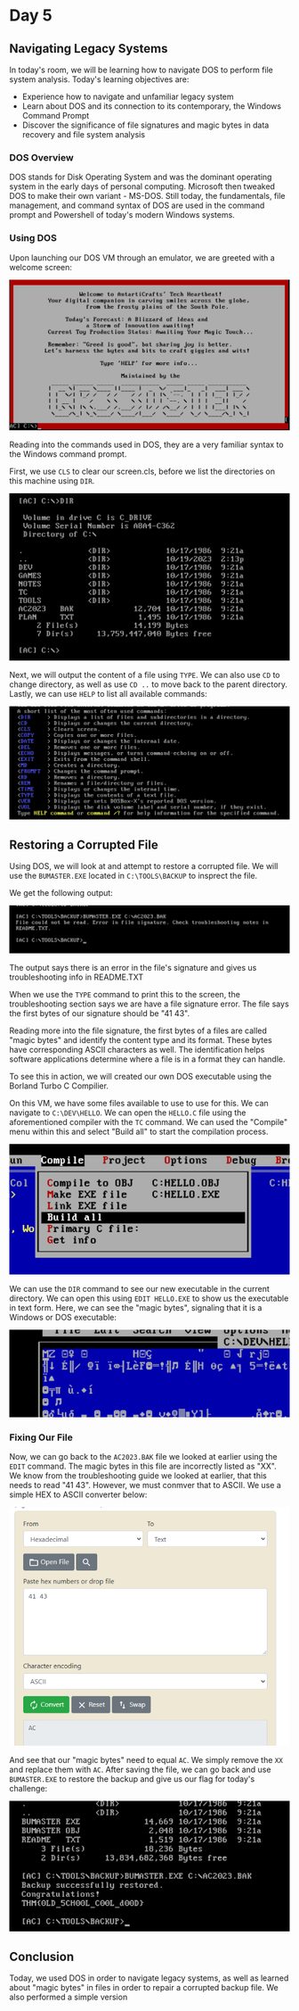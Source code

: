 # Day 5
## Navigating Legacy Systems

In today's room, we will be learning how to navigate DOS to perform file system analysis. Today's learning objectives are:
- Experience how to navigate and unfamiliar legacy system
- Learn about DOS and its connection to its contemporary, the Windows Command Prompt
- Discover the significance of file signatures and magic bytes in data recovery and file system analysis

### DOS Overview
DOS stands for Disk Operating System and was the dominant operating system in the early days of personal computing. Microsoft then tweaked DOS to make their own variant - MS-DOS. Still today, the fundamentals, file management, and command syntax of DOS are used in the command prompt and Powershell of today's modern Windows systems.

### Using DOS

Upon launching our DOS VM through an emulator, we are greeted with a welcome screen:

![Alt text](/Advent%20of%20Cyber%202023/Resources/DOSWelcome.png)

Reading into the commands used in DOS, they are a very familiar syntax to the Windows command prompt. 

First, we use ```CLS``` to clear our screen.cls, before we list the directories on this machine using ```DIR```. 

![Alt text](/Advent%20of%20Cyber%202023/Resources/dirlisting.png)

Next, we will output the content of a file using ```TYPE```. We can also use ```CD``` to change directory, as well as use ```CD ..``` to move back to the parent directory. Lastly, we can use ```HELP``` to list all available commands:

![Alt Text](/Advent%20of%20Cyber%202023/Resources/doshelp.png)

## Restoring a Corrupted File

Using DOS, we will look at and attempt to restore a corrupted file. We will use the ```BUMASTER.EXE``` located in ```C:\TOOLS\BACKUP``` to insprect the file.

We get the following output:

![Alt text](/Advent%20of%20Cyber%202023/Resources/bumastererror.png)

The output says there is an error in the file's signature and gives us troubleshooting info in README.TXT

When we use the ```TYPE``` command to print this to the screen, the troubleshooting section says we are have a file signature error. The file says the first bytes of our signature should be "41 43".

Reading more into the file signature, the first bytes of a files are called "magic bytes" and identify the content type and its format. These bytes have corresponding ASCII characters as well. The identification helps software applications determine where a file is in a format they can handle. 

To see this in  action, we will created our own DOS executable using the Borland Turbo C Compilier. 

On this VM, we have some files available to use to use for this. We can navigate to ```C:\DEV\HELLO```. We can open the ```HELLO.C``` file using the aforementioned compiler with the ```TC``` command. We can used the "Compile" menu within this and select "Build all" to start the compilation process.

![Alt text](/Advent%20of%20Cyber%202023/Resources/compiler.png)

We can use the ```DIR``` command to see our new executable in the current directory. We can open this using ```EDIT HELLO.EXE``` to show us the executable in text form. Here, we can see the "magic bytes", signaling that it is a Windows or DOS executable:

![Alt text](/Advent%20of%20Cyber%202023/Resources/hellomb.png)

### Fixing Our File

Now, we can go back to the ```AC2023.BAK``` file we looked at earlier using the ```EDIT``` command. The magic bytes in this file are incorrectly listed as "XX". We know from the troubleshooting guide we looked at earlier, that this needs to read "41 43". However, we must conmver that to ASCII. We use a simple HEX to ASCII converter below:

![Alt text](/Advent%20of%20Cyber%202023/Resources/ASCII.png)

And see that our "magic bytes" need to equal ```AC```. We simply remove the ```XX``` and replace them with ```AC```. After saving the file, we can go back and use ```BUMASTER.EXE``` to restore the backup and give us our flag for today's challenge:

![Alt text](/Advent%20of%20Cyber%202023/Resources/DAY5FLAG.png)


## Conclusion

Today, we used DOS in order to navigate legacy systems, as well as learned about "magic bytes" in files in order to repair a corrupted backup file. We also performed a simple version

